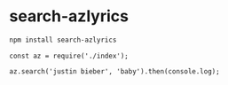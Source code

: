 # search-azlyrics

```bash
npm install search-azlyrics
```

```node
const az = require('./index');

az.search('justin bieber', 'baby').then(console.log);
```